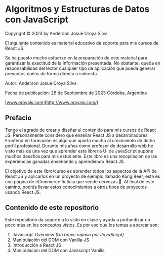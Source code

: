 # Algoritmos y Estructuras de Datos con JavaScript

Copyright © 2023 by Anderson Josué Oroya Silva

El siguiente contenido es material educativo de soporte para mis cursos de React JS.

Se ha puesto mucho esfuerzo en la preparación de este material para garantizar la exactitud de la información presentada. No obstante, queda en responsabilidad del lector cualquier tipo de aplicación que pueda generar presuntos daños de forma directa o indirecta.

Autor: Anderson Josué Oroya Silva

Fecha de publicación: 26 de Septiembre de 2023 Córdoba, Argentina

[www.oroyajs.com](http://www.oroyajs.com/)

## Prefacio

Tengo el agrado de crear y diseñar el contenido para mis cursos de React JS. Personalmente considero que enseñar React JS a desarrolladores Frontend en formación es algo que aporta mucho al crecimiento de dicho perfil profesional. Durante mis años como profesor de desarrollo web he visto más de una vez que aprender esta librería UI de JavaScript supone muchos desafíos para mis estudiante. Este libro es una recopilación de las experiencias ganadas enseñando y aprendiendo React JS.

El objetivo de este libro/curso es aprender todos los aspectos de la API de React JS y aplicarlos en un proyecto de ejemplo llamado Kong Beer, esta es una página de eCommerce ficticia que vende cervezas 🍻. Al final de este camino, podrás llevar estos conocimientos a otros tipos de proyectos usando React JS.

## Contenido de este repositorio

Este repositorio da soporte a lo visto en clase y ayuda a profundizar un poco más en los conceptos vistos. Es por eso que los temas a abarcar son:

1. Javascript Overview *(Un breve repaso por JavaScript)*
2. Manipulación del DOM con Vanilla-JS
3. Introducción a React JS
4. Manipulación del DOM con Javascript Vanilla
